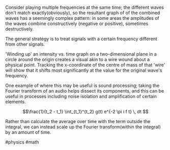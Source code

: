 Consider playing multiple frequencies at the same time; the different waves don't match exactly(obviously), so the resultant graph of of the combined waves has a seemingly complex pattern: in some areas the amplitudes of the waves combine constructively (negative or positive), sometimes destructively.

The general strategy is to treat signals with a certain frequency different from other signals. 

'Winding up' an intensity vs. time graph on a two-dimensional plane in a circle around the origin creates a visual akin to a wire wound about a physical point. Tracking the x-coordinate of the centre of mass of that 'wire' will show that it shifts most significantly at the value for the original wave's frequency. 

One example of where this may be useful is sound processing; taking the Fourier transform of an audio helps dissect its components, and this can be useful in processes including noise isolation and amplification of certain elements. 


$$\frac{1}{t_2 - t_1} \int_{t_1}^{t_2} g(t) e^{-2 \pi i f t} \, dt $$


Rather than calculate the average over time with the term outside the integral, we can instead scale up the Fourier transform(within the integral) by an amount of time. 

#physics #math 